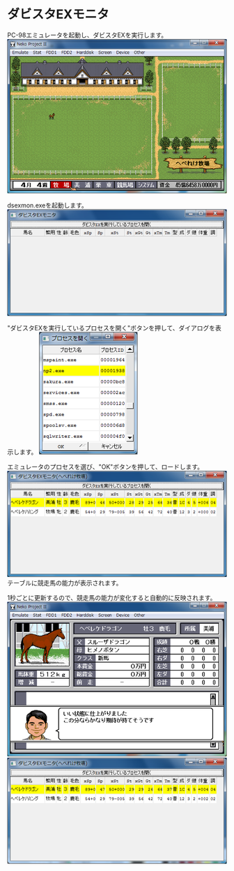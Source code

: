# ダビスタEXモニタ
PC-98エミュレータを起動し、ダビスタEXを実行します。
![](img/README_emulator_startup.png) 

dsexmon.exeを起動します。
![](img/README_dsexmon_startup.png) 

"ダビスタEXを実行しているプロセスを開く"ボタンを押して、ダイアログを表示します。
![](img/README_dsexmon_process.png) 

エミュレータのプロセスを選び、"OK"ボタンを押して、ロードします。
![](img/README_dsexmon_loaded.png) 
テーブルに競走馬の能力が表示されます。

1秒ごとに更新するので、競走馬の能力が変化すると自動的に反映されます。
![](img/README_emulator_trained.png) 
![](img/README_dsexmon_trained.png) 
